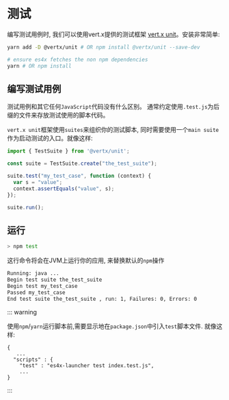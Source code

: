 # 测试

编写测试用例时, 我们可以使用vert.x提供的测试框架
[vert.x unit](https://github.com/vert-x3/vertx-unit)。安装非常简单:

```bash
yarn add -D @vertx/unit # OR npm install @vertx/unit --save-dev

# ensure es4x fetches the non npm dependencies
yarn # OR npm install
```

## 编写测试用例

测试用例和其它任何`JavaScript`代码没有什么区别。 通常约定使用`.test.js`为后缀的文件来存放测试使用的脚本代码。

`vert.x unit`框架使用`suites`来组织你的测试脚本, 同时需要使用一个`main
suite`作为启动测试的入口。就像这样:

```js
import { TestSuite } from '@vertx/unit';

const suite = TestSuite.create("the_test_suite");

suite.test("my_test_case", function (context) {
  var s = "value";
  context.assertEquals("value", s);
});

suite.run();
```


## 运行

```bash
> npm test
```

这行命令将会在JVM上运行你的应用, 来替换默认的`npm`操作

```bash
Running: java ... 
Begin test suite the_test_suite
Begin test my_test_case
Passed my_test_case
End test suite the_test_suite , run: 1, Failures: 0, Errors: 0
```

::: warning

使用`npm`/`yarn`运行脚本前,需要显示地在`package.json`中引入`test`脚本文件.
就像这样:

```json{4}
{
   ...
  "scripts" : {
    "test" : "es4x-launcher test index.test.js",
    ...
}
```
:::
